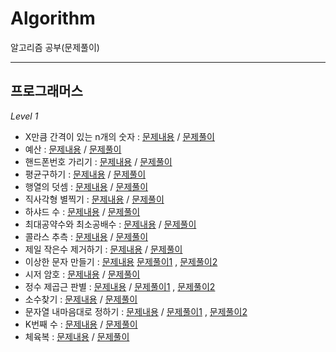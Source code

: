 # Algorithm
알고리즘 공부(문제풀이)

------
## 프로그래머스

*Level 1*

* X만큼 간격이 있는 n개의 숫자 :
  [문제내용](https://programmers.co.kr/learn/courses/30/lessons/12954) / [문제풀이](https://github.com/PPorotos/Algorithm/blob/master/Algorithm/Algorithm/Level1/Solution1.cs)
* 예산 : [문제내용](https://programmers.co.kr/learn/courses/30/lessons/12982) / [문제풀이](https://github.com/PPorotos/Algorithm/blob/master/Algorithm/Algorithm/Level1/Solution2.cs)
* 핸드폰번호 가리기 : [문제내용](https://programmers.co.kr/learn/courses/30/lessons/12948) / [문제풀이](https://github.com/PPorotos/Algorithm/blob/master/Algorithm/Algorithm/Level1/Solution3.cs)
* 평균구하기 : [문제내용](https://programmers.co.kr/learn/courses/30/lessons/12944) / [문제풀이](https://github.com/PPorotos/Algorithm/blob/master/Algorithm/Algorithm/Level1/Solution4.cs)
* 행열의 덧셈 : [문제내용](https://programmers.co.kr/learn/courses/30/lessons/12950) / [문제풀이](https://github.com/PPorotos/Algorithm/blob/master/Algorithm/Algorithm/Level1/Solution5.cs)
* 직사각형 별찍기 : [문제내용](https://programmers.co.kr/learn/courses/30/lessons/12969) / [문제풀이](https://github.com/PPorotos/Algorithm/blob/master/Algorithm/Algorithm/Level1/Solution6.cs)
* 하샤드 수 : [문제내용](https://programmers.co.kr/learn/courses/30/lessons/12947) / [문제풀이](https://github.com/PPorotos/Algorithm/blob/master/Algorithm/Algorithm/Level1/Solution7.cs)
* 최대공약수와 최소공배수 : [문제내용](https://programmers.co.kr/learn/courses/30/lessons/12940) / [문제풀이](https://github.com/PPorotos/Algorithm/blob/master/Algorithm/Algorithm/Level1/Solution8.cs)
* 콜라스 추측 : [문제내용](https://programmers.co.kr/learn/courses/30/lessons/12943) / [문제풀이](https://github.com/PPorotos/Algorithm/blob/master/Algorithm/Algorithm/Level1/Solution9.cs)
* 제일 작은수 제거하기 : [문제내용](https://programmers.co.kr/learn/courses/30/lessons/12935) / [문제풀이](https://github.com/PPorotos/Algorithm/blob/master/Algorithm/Algorithm/Level1/Solution10.cs)
* 이상한 문자 만들기 : [문제내용](https://programmers.co.kr/learn/courses/30/lessons/12930) [문제풀이1](https://github.com/PPorotos/Algorithm/blob/master/Algorithm/Algorithm/Level1/Solution11.cs) , [문제풀이2](https://github.com/PPorotos/Algorithm/blob/master/Algorithm/Algorithm/Level1/Solution11-1.cs)
* 시저 암호 : [문제내용](https://programmers.co.kr/learn/courses/30/lessons/12926) / [문제풀이](https://github.com/PPorotos/Algorithm/blob/master/Algorithm/Algorithm/Level1/Solution12.cs)
* 정수 제곱근 판별 : [문제내용](https://programmers.co.kr/learn/courses/30/lessons/12934) / [문제풀이1](https://github.com/PPorotos/Algorithm/blob/master/Algorithm/Algorithm/Level1/Solution13.cs) , [문제풀이2](https://github.com/PPorotos/Algorithm/blob/master/Algorithm/Algorithm/Level1/Solution13_1.cs)
* 소수찾기 : [문제내용](https://programmers.co.kr/learn/courses/30/lessons/12921) / [문제풀이](https://github.com/PPorotos/Algorithm/blob/master/Algorithm/Algorithm/Level1/Solution14.cs)
* 문자열 내마음대로 정하기 : [문제내용](https://programmers.co.kr/learn/courses/30/lessons/12915) / [문제풀이1](https://github.com/PPorotos/Algorithm/blob/master/Algorithm/Algorithm/Level1/Solution15.cs) , [문제풀이2](https://github.com/PPorotos/Algorithm/blob/master/Algorithm/Algorithm/Level1/Solution15_1.cs)
* K번째 수 : [문제내용](https://programmers.co.kr/learn/courses/30/lessons/42748) / [문제풀이](https://github.com/PPorotos/Algorithm/blob/master/Algorithm/Algorithm/Level1/Solution16.cs)
* 체육복 : [문제내용](https://programmers.co.kr/learn/courses/30/lessons/42862) / [문제풀이](https://github.com/PPorotos/Algorithm/blob/master/Algorithm/Algorithm/Level1/Solution17.cs)
